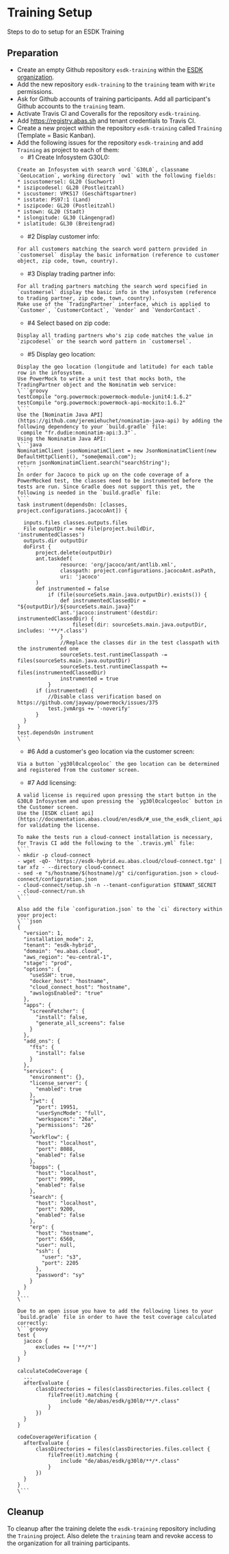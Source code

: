 # Training Setup
Steps to do to setup for an ESDK Training

## Preparation
* Create an empty Github repository `esdk-training` within the [ESDK organization](https://github.com/esdk).
* Add the new repository `esdk-training` to the `training` team with `Write` permissions.
* Ask for Github accounts of training participants. Add all participant's Github accounts to the `training` team.
* Activate Travis CI and Coveralls for the repository `esdk-training`.
* Add https://registry.abas.sh and tenant credentials to Travis CI.
* Create a new project within the repository `esdk-training` called `Training` (Template = Basic Kanban). 
* Add the following issues for the repository `esdk-training` and add `Training` as project to each of them:
  * \#1 Create Infosystem G30L0:
  ```
  Create an Infosystem with search word `G30L0`, classname `GeoLocation`, working directory `ow1` with the following fields:
  * iscustomersel: GL20 (Suchwort)
  * iszipcodesel: GL20 (Postleitzahl)
  * iscustomer: VPKS17 (Geschäftspartner)
  * isstate: PS97:1 (Land)
  * iszipcode: GL20 (Postleitzahl)
  * istown: GL20 (Stadt)
  * islongitude: GL30 (Längengrad)
  * islatitude: GL30 (Breitengrad)
  ```
  * \#2 Display customer info:  
  ```
  For all customers matching the search word pattern provided in `customersel` display the basic information (reference to customer object, zip code, town, country).
  ```
  * \#3 Display trading partner info:  
  ```
  For all trading partners matching the search word specified in `customersel` display the basic info in the infosystem (reference to trading partner, zip code, town, country).
  Make use of the `TradingPartner` interface, which is applied to `Customer`, `CustomerContact`, `Vendor` and `VendorContact`.
  ```
  * \#4 Select based on zip code:  
  ```
  Display all trading partners who's zip code matches the value in `zipcodesel` or the search word pattern in `customersel`.
  ```
  * \#5 Display geo location:  
  ```
  Display the geo location (longitude and latitude) for each table row in the infosystem.
  Use PowerMock to write a unit test that mocks both, the TradingPartner object and the Nominatim web service:
  \```groovy
  testCompile "org.powermock:powermock-module-junit4:1.6.2"
  testCompile "org.powermock:powermock-api-mockito:1.6.2"
  \``` 
  Use the [Nominatim Java API](https://github.com/jeremiehuchet/nominatim-java-api) by adding the following dependency to your `build.gradle` file: 
  `compile "fr.dudie:nominatim-api:3.3"`.
  Using the Nominatim Java API:
  \```java
  NominatimClient jsonNominatimClient = new JsonNominatimClient(new DefaultHttpClient(), "some@email.com");
  return jsonNominatimClient.search("searchString");
  \```
  In order for Jacoco to pick up on the code coverage of a PowerMocked test, the classes need to be instrumented before the tests are run. Since Gradle does not support this yet, the following is needed in the `build.gradle` file:
  \```
  task instrument(dependsOn: [classes, project.configurations.jacocoAnt]) {
  
  	inputs.files classes.outputs.files
  	File outputDir = new File(project.buildDir, 'instrumentedClasses')
  	outputs.dir outputDir
  	doFirst {
  		project.delete(outputDir)
  		ant.taskdef(
  				resource: 'org/jacoco/ant/antlib.xml',
  				classpath: project.configurations.jacocoAnt.asPath,
  				uri: 'jacoco'
  		)
  		def instrumented = false
  			if (file(sourceSets.main.java.outputDir).exists()) {
  				def instrumentedClassedDir = "${outputDir}/${sourceSets.main.java}"
  				ant.'jacoco:instrument'(destdir: instrumentedClassedDir) {
  					fileset(dir: sourceSets.main.java.outputDir, includes: '**/*.class')
  				}
  				//Replace the classes dir in the test classpath with the instrumented one
  				sourceSets.test.runtimeClasspath -= files(sourceSets.main.java.outputDir)
  				sourceSets.test.runtimeClasspath += files(instrumentedClassedDir)
  				instrumented = true
  			}
  		if (instrumented) {
  			//Disable class verification based on https://github.com/jayway/powermock/issues/375
  			test.jvmArgs += '-noverify'
  		}
  	}
  }
  test.dependsOn instrument
  \```
  ```
  * \#6 Add a customer's geo location via the customer screen:
  ```
  Via a button `yg30l0calcgeoloc` the geo location can be determined and registered from the customer screen.
  ```
  * \#7 Add licensing:
  ```
  A valid license is required upon pressing the start button in the G30L0 Infosystem and upon pressing the `yg30l0calcgeoloc` button in the Customer screen.
  Use the [ESDK client api] (https://documentation.abas.cloud/en/esdk/#_use_the_esdk_client_api) for validating the license.
  
  To make the tests run a cloud-connect installation is necessary, for Travis CI add the following to the `.travis.yml` file:
  \```
  - mkdir -p cloud-connect
  - wget -qO- 'https://esdk-hybrid.eu.abas.cloud/cloud-connect.tgz' | tar xfz - --directory cloud-connect
  - sed -e "s/hostname/$(hostname)/g" ci/configuration.json > cloud-connect/configuration.json
  - cloud-connect/setup.sh -n --tenant-configuration $TENANT_SECRET
  - cloud-connect/run.sh
  \```
  
  Also add the file `configuration.json` to the `ci` directory within your project:
  \```json
  {
    "version": 1,
    "installation_mode": 2,
    "tenant": "esdk-hybrid",
    "domain": "eu.abas.cloud",
    "aws_region": "eu-central-1",
    "stage": "prod",
    "options": {
      "useSSH": true,
      "docker_host": "hostname",
      "cloud_connect_host": "hostname",
      "awslogsEnabled": "true"
    },
    "apps": {
      "screenFetcher": {
        "install": false,
        "generate_all_screens": false
      }
    },
    "add_ons": {
      "fts": {
        "install": false
      }
    },
    "services": {
      "environment": {},
      "license_server": {
        "enabled": true
      },
      "jwt": {
        "port": 19951,
        "userSyncMode": "full",
        "workspaces": "26a",
        "permissions": "26"
      },
      "workflow": {
        "host": "localhost",
        "port": 8088,
        "enabled": false
      },
      "bapps": {
        "host": "localhost",
        "port": 9990,
        "enabled": false
      },
      "search": {
        "host": "localhost",
        "port": 9200,
        "enabled": false
      },
      "erp": {
        "host": "hostname",
        "port": 6560,
        "user": null,
        "ssh": {
          "user": "s3",
          "port": 2205
        },
        "password": "sy"
      }
    }
  }
  \```
  
  Due to an open issue you have to add the following lines to your `build.gradle` file in order to have the test coverage calculated correctly:
  \```groovy
  test {
  	jacoco {
  		excludes += ['**/*']
  	}
  }
  
  calculateCodeCoverage {
  	...
  	afterEvaluate {
  		classDirectories = files(classDirectories.files.collect {
  			fileTree(it).matching {
  				include "de/abas/esdk/g30l0/**/*.class"
  			}
  		})
  	}
  }
  
  codeCoverageVerification {
  	afterEvaluate {
  		classDirectories = files(classDirectories.files.collect {
  			fileTree(it).matching {
  				include "de/abas/esdk/g30l0/**/*.class"
  			}
  		})
  	}
  }
  \```
  ```

## Cleanup
To cleanup after the training delete the `esdk-training` repository including the `Training` project.
Also delete the `training` team and revoke access to the organization for all training participants.
